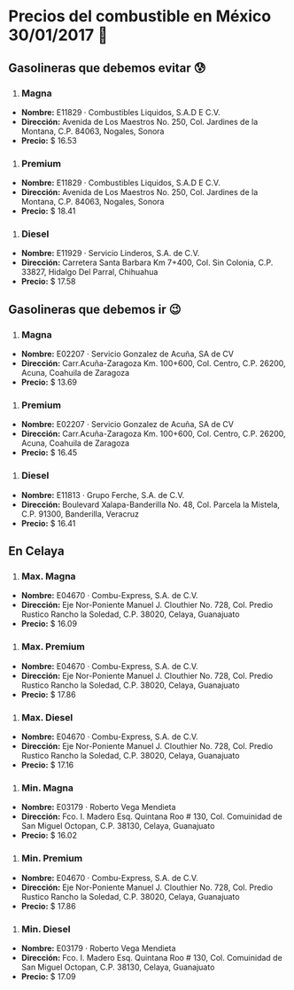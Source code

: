 # Precios del combustible en México 30/01/2017 :car:

## Gasolineras que debemos evitar :cold_sweat:
1. ### Magna
  * **Nombre:** E11829 · Combustibles Liquidos, S.A.D E C.V.
  * **Dirección:** Avenida de Los Maestros No. 250, Col. Jardines de la Montana, C.P. 84063, Nogales, Sonora
  * **Precio:** $ 16.53

1. ### Premium
  * **Nombre:** E11829 · Combustibles Liquidos, S.A.D E C.V.
  * **Dirección:** Avenida de Los Maestros No. 250, Col. Jardines de la Montana, C.P. 84063, Nogales, Sonora
  * **Precio:** $ 18.41

1. ### Diesel
  * **Nombre:** E11929 · Servicio Linderos, S.A. de C.V.
  * **Dirección:** Carretera Santa Barbara Km 7+400, Col. Sin Colonia, C.P. 33827, Hidalgo Del Parral, Chihuahua
  * **Precio:** $ 17.58


## Gasolineras que debemos ir :wink:
1. ### Magna
  * **Nombre:** E02207 · Servicio Gonzalez de Acuña, SA de CV
  * **Dirección:** Carr.Acuña-Zaragoza Km. 100+600, Col. Centro, C.P. 26200, Acuna, Coahuila de Zaragoza
  * **Precio:** $ 13.69

1. ### Premium
  * **Nombre:** E02207 · Servicio Gonzalez de Acuña, SA de CV
  * **Dirección:** Carr.Acuña-Zaragoza Km. 100+600, Col. Centro, C.P. 26200, Acuna, Coahuila de Zaragoza
  * **Precio:** $ 16.45

1. ### Diesel
  * **Nombre:** E11813 · Grupo Ferche, S.A. de C.V.
  * **Dirección:** Boulevard Xalapa-Banderilla No. 48, Col. Parcela la Mistela, C.P. 91300, Banderilla, Veracruz
  * **Precio:** $ 16.41


## En Celaya
1. ### Max. Magna
  * **Nombre:** E04670 · Combu-Express, S.A. de C.V.
  * **Dirección:** Eje Nor-Poniente Manuel J. Clouthier No. 728, Col. Predio Rustico Rancho la Soledad, C.P. 38020, Celaya, Guanajuato
  * **Precio:** $ 16.09

1. ### Max. Premium
  * **Nombre:** E04670 · Combu-Express, S.A. de C.V.
  * **Dirección:** Eje Nor-Poniente Manuel J. Clouthier No. 728, Col. Predio Rustico Rancho la Soledad, C.P. 38020, Celaya, Guanajuato
  * **Precio:** $ 17.86

1. ### Max. Diesel
  * **Nombre:** E04670 · Combu-Express, S.A. de C.V.
  * **Dirección:** Eje Nor-Poniente Manuel J. Clouthier No. 728, Col. Predio Rustico Rancho la Soledad, C.P. 38020, Celaya, Guanajuato
  * **Precio:** $ 17.16
1. ### Min. Magna
  * **Nombre:** E03179 · Roberto Vega Mendieta
  * **Dirección:** Fco. I. Madero Esq. Quintana Roo # 130, Col. Comuinidad de San Miguel Octopan, C.P. 38130, Celaya, Guanajuato
  * **Precio:** $ 16.02

1. ### Min. Premium
  * **Nombre:** E04670 · Combu-Express, S.A. de C.V.
  * **Dirección:** Eje Nor-Poniente Manuel J. Clouthier No. 728, Col. Predio Rustico Rancho la Soledad, C.P. 38020, Celaya, Guanajuato
  * **Precio:** $ 17.86

1. ### Min. Diesel
  * **Nombre:** E03179 · Roberto Vega Mendieta
  * **Dirección:** Fco. I. Madero Esq. Quintana Roo # 130, Col. Comuinidad de San Miguel Octopan, C.P. 38130, Celaya, Guanajuato
  * **Precio:** $ 17.09